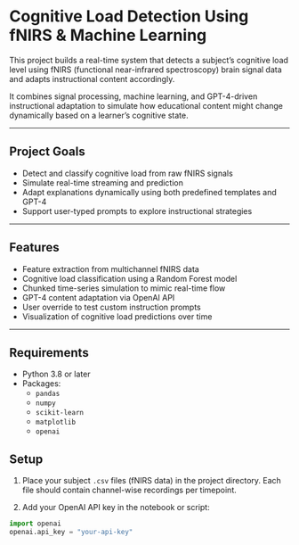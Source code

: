 # Cognitive Load Detection Using fNIRS & Machine Learning

This project builds a real-time system that detects a subject’s cognitive load level using fNIRS (functional near-infrared spectroscopy) brain signal data and adapts instructional content accordingly.

It combines signal processing, machine learning, and GPT-4-driven instructional adaptation to simulate how educational content might change dynamically based on a learner’s cognitive state.

---

## Project Goals

- Detect and classify cognitive load from raw fNIRS signals
- Simulate real-time streaming and prediction
- Adapt explanations dynamically using both predefined templates and GPT-4
- Support user-typed prompts to explore instructional strategies

---

## Features

- Feature extraction from multichannel fNIRS data
- Cognitive load classification using a Random Forest model
- Chunked time-series simulation to mimic real-time flow
- GPT-4 content adaptation via OpenAI API
- User override to test custom instruction prompts
- Visualization of cognitive load predictions over time

---

## Requirements

- Python 3.8 or later
- Packages:
  - `pandas`
  - `numpy`
  - `scikit-learn`
  - `matplotlib`
  - `openai`
    
## Setup

1. Place your subject `.csv` files (fNIRS data) in the project directory. Each file should contain channel-wise recordings per timepoint.

2. Add your OpenAI API key in the notebook or script:
```python
import openai
openai.api_key = "your-api-key"

